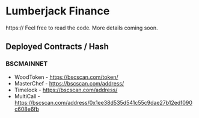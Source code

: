 # Lumberjack Finance

https:// Feel free to read the code. More details coming soon.

## Deployed Contracts / Hash

### BSCMAINNET

- WoodToken - https://bscscan.com/token/
- MasterChef - https://bscscan.com/address/
- Timelock - https://bscscan.com/address/
- MultiCall - https://bscscan.com/address/0x1ee38d535d541c55c9dae27b12edf090c608e6fb
